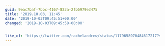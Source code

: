 ```yaml
---
guid: 9eac7baf-7bbc-4167-823a-2fb5979e3475
title: '2019.10.03, 11:45'
date: '2019-10-03T09:45:51+00:00'
changed: '2019-10-03T09:45:58+00:00'


like_of: 'https://twitter.com/rachelandrew/status/1179658970484617217?s=20'
---
```


